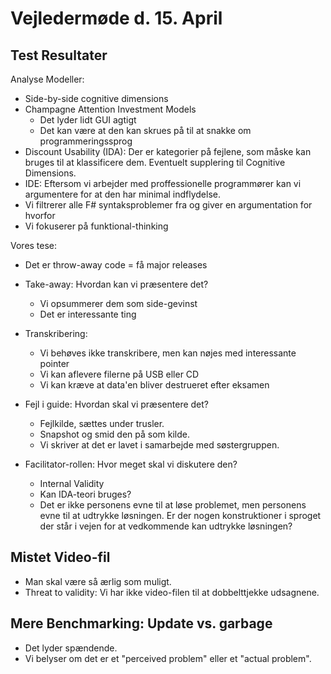 # Vejledermøde d. 15. April

## Test Resultater

Analyse Modeller:
- Side-by-side cognitive dimensions
- Champagne Attention Investment Models
    - Det lyder lidt GUI agtigt
    - Det kan være at den kan skrues på til at snakke om programmeringssprog
- Discount Usability (IDA): Der er kategorier på fejlene, som måske kan bruges til at klassificere dem. Eventuelt supplering til Cognitive Dimensions.
- IDE: Eftersom vi arbejder med proffessionelle programmører kan vi argumentere for at den har minimal indflydelse.
- Vi filtrerer alle F# syntaksproblemer fra og giver en argumentation for hvorfor
- Vi fokuserer på funktional-thinking

Vores tese:
- Det er throw-away code = få major releases


- Take-away: Hvordan kan vi præsentere det?
    - Vi opsummerer dem som side-gevinst
    - Det er interessante ting

- Transkribering: 
    - Vi behøves ikke transkribere, men kan nøjes med interessante pointer
    - Vi kan aflevere filerne på USB eller CD
    - Vi kan kræve at data'en bliver destrueret efter eksamen
- Fejl i guide: Hvordan skal vi præsentere det?
    - Fejlkilde, sættes under trusler.
    - Snapshot og smid den på som kilde.
    - Vi skriver at det er lavet i samarbejde med søstergruppen.
- Facilitator-rollen: Hvor meget skal vi diskutere den?
    - Internal Validity
    - Kan IDA-teori bruges?
    - Det er ikke personens evne til at løse problemet, men personens evne til at udtrykke løsningen. Er der nogen konstruktioner i sproget der står i vejen for at vedkommende kan udtrykke løsningen?

## Mistet Video-fil

- Man skal være så ærlig som muligt.
- Threat to validity: Vi har ikke video-filen til at dobbelttjekke udsagnene.

## Mere Benchmarking: Update vs. garbage

- Det lyder spændende.
- Vi belyser om det er et "perceived problem" eller et "actual problem".